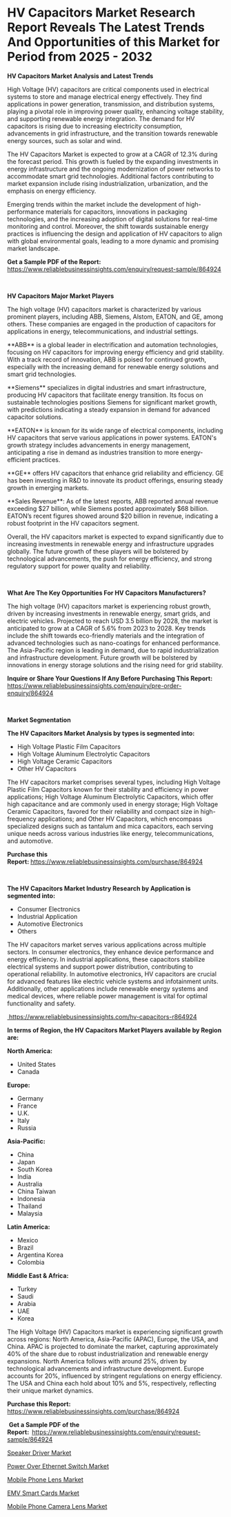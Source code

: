 <p><h1>HV Capacitors Market Research Report Reveals The Latest Trends And Opportunities of this Market for Period from 2025 - 2032</h1></p><p><strong>HV Capacitors Market Analysis and Latest Trends</strong></p>
<p><p>High Voltage (HV) capacitors are critical components used in electrical systems to store and manage electrical energy effectively. They find applications in power generation, transmission, and distribution systems, playing a pivotal role in improving power quality, enhancing voltage stability, and supporting renewable energy integration. The demand for HV capacitors is rising due to increasing electricity consumption, advancements in grid infrastructure, and the transition towards renewable energy sources, such as solar and wind.</p><p>The HV Capacitors Market is expected to grow at a CAGR of 12.3% during the forecast period. This growth is fueled by the expanding investments in energy infrastructure and the ongoing modernization of power networks to accommodate smart grid technologies. Additional factors contributing to market expansion include rising industrialization, urbanization, and the emphasis on energy efficiency. </p><p>Emerging trends within the market include the development of high-performance materials for capacitors, innovations in packaging technologies, and the increasing adoption of digital solutions for real-time monitoring and control. Moreover, the shift towards sustainable energy practices is influencing the design and application of HV capacitors to align with global environmental goals, leading to a more dynamic and promising market landscape.</p></p>
<p><strong>Get a Sample PDF of the Report:&nbsp;</strong> <a href="https://www.reliablebusinessinsights.com/enquiry/request-sample/864924?utm_campaign=84&utm_medium=2&utm_source=Github&utm_content=ia&utm_term=10022025&utm_id=hv-capacitors">https://www.reliablebusinessinsights.com/enquiry/request-sample/864924</a></p>
<p>&nbsp;</p>
<p><strong>HV Capacitors Major Market Players</strong></p>
<p><p>The high voltage (HV) capacitors market is characterized by various prominent players, including ABB, Siemens, Alstom, EATON, and GE, among others. These companies are engaged in the production of capacitors for applications in energy, telecommunications, and industrial settings.</p><p>**ABB** is a global leader in electrification and automation technologies, focusing on HV capacitors for improving energy efficiency and grid stability. With a track record of innovation, ABB is poised for continued growth, especially with the increasing demand for renewable energy solutions and smart grid technologies.</p><p>**Siemens** specializes in digital industries and smart infrastructure, producing HV capacitors that facilitate energy transition. Its focus on sustainable technologies positions Siemens for significant market growth, with predictions indicating a steady expansion in demand for advanced capacitor solutions.</p><p>**EATON** is known for its wide range of electrical components, including HV capacitors that serve various applications in power systems. EATON's growth strategy includes advancements in energy management, anticipating a rise in demand as industries transition to more energy-efficient practices.</p><p>**GE** offers HV capacitors that enhance grid reliability and efficiency. GE has been investing in R&D to innovate its product offerings, ensuring steady growth in emerging markets.</p><p>**Sales Revenue**: As of the latest reports, ABB reported annual revenue exceeding $27 billion, while Siemens posted approximately $68 billion. EATON’s recent figures showed around $20 billion in revenue, indicating a robust footprint in the HV capacitors segment.</p><p>Overall, the HV capacitors market is expected to expand significantly due to increasing investments in renewable energy and infrastructure upgrades globally. The future growth of these players will be bolstered by technological advancements, the push for energy efficiency, and strong regulatory support for power quality and reliability.</p></p>
<p>&nbsp;</p>
<p><strong>What Are The Key Opportunities For HV Capacitors Manufacturers?</strong></p>
<p><p>The high voltage (HV) capacitors market is experiencing robust growth, driven by increasing investments in renewable energy, smart grids, and electric vehicles. Projected to reach USD 3.5 billion by 2028, the market is anticipated to grow at a CAGR of 5.6% from 2023 to 2028. Key trends include the shift towards eco-friendly materials and the integration of advanced technologies such as nano-coatings for enhanced performance. The Asia-Pacific region is leading in demand, due to rapid industrialization and infrastructure development. Future growth will be bolstered by innovations in energy storage solutions and the rising need for grid stability.</p></p>
<p><strong>Inquire or Share Your Questions If Any Before Purchasing This Report:</strong> <a href="https://www.reliablebusinessinsights.com/enquiry/pre-order-enquiry/864924?utm_campaign=84&utm_medium=2&utm_source=Github&utm_content=ia&utm_term=10022025&utm_id=hv-capacitors">https://www.reliablebusinessinsights.com/enquiry/pre-order-enquiry/864924</a></p>
<p>&nbsp;</p>
<p><strong>Market Segmentation</strong></p>
<p><strong>The HV Capacitors Market Analysis by types is segmented into:</strong></p>
<p><ul><li>High Voltage Plastic Film Capacitors</li><li>High Voltage Aluminum Electrolytic Capacitors</li><li>High Voltage Ceramic Capacitors</li><li>Other HV Capacitors</li></ul></p>
<p><p>The HV capacitors market comprises several types, including High Voltage Plastic Film Capacitors known for their stability and efficiency in power applications; High Voltage Aluminum Electrolytic Capacitors, which offer high capacitance and are commonly used in energy storage; High Voltage Ceramic Capacitors, favored for their reliability and compact size in high-frequency applications; and Other HV Capacitors, which encompass specialized designs such as tantalum and mica capacitors, each serving unique needs across various industries like energy, telecommunications, and automotive.</p></p>
<p><strong>Purchase this Report:&nbsp;</strong><a href="https://www.reliablebusinessinsights.com/purchase/864924?utm_campaign=84&utm_medium=2&utm_source=Github&utm_content=ia&utm_term=10022025&utm_id=hv-capacitors">https://www.reliablebusinessinsights.com/purchase/864924</a></p>
<p>&nbsp;</p>
<p><strong>The HV Capacitors Market Industry Research by Application is segmented into:</strong></p>
<p><ul><li>Consumer Electronics</li><li>Industrial Application</li><li>Automotive Electronics</li><li>Others</li></ul></p>
<p><p>The HV capacitors market serves various applications across multiple sectors. In consumer electronics, they enhance device performance and energy efficiency. In industrial applications, these capacitors stabilize electrical systems and support power distribution, contributing to operational reliability. In automotive electronics, HV capacitors are crucial for advanced features like electric vehicle systems and infotainment units. Additionally, other applications include renewable energy systems and medical devices, where reliable power management is vital for optimal functionality and safety.</p></p>
<p><a href="https://www.reliablebusinessinsights.com/hv-capacitors-r864924?utm_campaign=84&utm_medium=2&utm_source=Github&utm_content=ia&utm_term=10022025&utm_id=hv-capacitors">&nbsp;https://www.reliablebusinessinsights.com/hv-capacitors-r864924</a></p>
<p><strong>In terms of Region, the HV Capacitors Market Players available by Region are:</strong></p>
<p>
    <p> <strong> North America: </strong>
        <ul>
            <li>United States</li>
            <li>Canada</li>
        </ul>
        </p> 
    <p> <strong> Europe: </strong>
        <ul>
            <li>Germany</li>
            <li>France</li>
            <li>U.K.</li>
            <li>Italy</li>
            <li>Russia</li>
        </ul>
        </p> 
    <p> <strong> Asia-Pacific: </strong>
        <ul>
            <li>China</li>
            <li>Japan</li>
            <li>South Korea</li>
            <li>India</li>
            <li>Australia</li>
            <li>China Taiwan</li>
            <li>Indonesia</li>
            <li>Thailand</li>
            <li>Malaysia</li>
        </ul>
        </p> 
    <p> <strong> Latin America: </strong>
        <ul>
            <li>Mexico</li>
            <li>Brazil</li>
            <li>Argentina Korea</li>
            <li>Colombia</li>
        </ul>
        </p> 
    <p> <strong> Middle East & Africa: </strong>
        <ul>
            <li>Turkey</li>
            <li>Saudi</li>
            <li>Arabia</li>
            <li>UAE</li>
            <li>Korea</li>
        </ul>
    </p>
    </p>
<p><p>The High Voltage (HV) Capacitors market is experiencing significant growth across regions: North America, Asia-Pacific (APAC), Europe, the USA, and China. APAC is projected to dominate the market, capturing approximately 40% of the share due to robust industrialization and renewable energy expansions. North America follows with around 25%, driven by technological advancements and infrastructure development. Europe accounts for 20%, influenced by stringent regulations on energy efficiency. The USA and China each hold about 10% and 5%, respectively, reflecting their unique market dynamics.</p></p>
<p><strong>Purchase this Report: </strong><a href="https://www.reliablebusinessinsights.com/purchase/864924?utm_campaign=84&utm_medium=2&utm_source=Github&utm_content=ia&utm_term=10022025&utm_id=hv-capacitors">https://www.reliablebusinessinsights.com/purchase/864924</a></p>
<p>&nbsp;<strong>Get a Sample PDF of the Report:&nbsp;&nbsp;</strong><a href="https://www.reliablebusinessinsights.com/enquiry/request-sample/864924?utm_campaign=84&utm_medium=2&utm_source=Github&utm_content=ia&utm_term=10022025&utm_id=hv-capacitors">https://www.reliablebusinessinsights.com/enquiry/request-sample/864924</a></p>
<p><strong></strong></p>
<p><p><a href="https://github.com/saklpelzami95/Market-Research-Report-List-1/blob/main/speaker-driver-market.md?utm_campaign=84&utm_medium=2&utm_source=Github&utm_content=ia&utm_term=10022025&utm_id=hv-capacitors">Speaker Driver Market</a></p><p><a href="https://github.com/geyangvayora/Market-Research-Report-List-1/blob/main/power-over-ethernet-switch-market.md?utm_campaign=84&utm_medium=2&utm_source=Github&utm_content=ia&utm_term=10022025&utm_id=hv-capacitors">Power Over Ethernet Switch Market</a></p><p><a href="https://github.com/zeigounjoom/Market-Research-Report-List-1/blob/main/mobile-phone-lens-market.md?utm_campaign=84&utm_medium=2&utm_source=Github&utm_content=ia&utm_term=10022025&utm_id=hv-capacitors">Mobile Phone Lens Market</a></p><p><a href="https://github.com/beroxiluwaya/Market-Research-Report-List-1/blob/main/emv-smart-cards-market.md?utm_campaign=84&utm_medium=2&utm_source=Github&utm_content=ia&utm_term=10022025&utm_id=hv-capacitors">EMV Smart Cards Market</a></p><p><a href="https://github.com/alejhahroch/Market-Research-Report-List-1/blob/main/mobile-phone-camera-lens-market.md?utm_campaign=84&utm_medium=2&utm_source=Github&utm_content=ia&utm_term=10022025&utm_id=hv-capacitors">Mobile Phone Camera Lens Market</a></p></p>